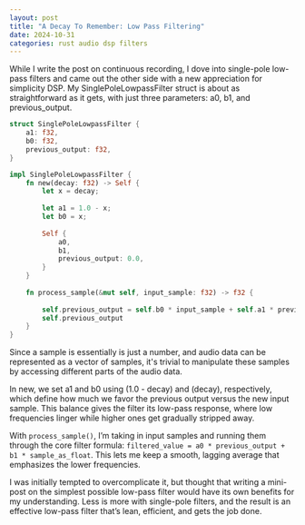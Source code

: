 ```yaml
---
layout: post
title: "A Decay To Remember: Low Pass Filtering"
date: 2024-10-31
categories: rust audio dsp filters
---
```


While I write the post on continuous recording, I dove into single-pole low-pass
filters and came out the other side with a new appreciation for simplicity DSP.
My SinglePoleLowpassFilter struct is about as straightforward as it gets, with
just three parameters: a0, b1, and previous_output.

```rust
struct SinglePoleLowpassFilter {
    a1: f32,
    b0: f32,
    previous_output: f32,
}

impl SinglePoleLowpassFilter {
    fn new(decay: f32) -> Self {
        let x = decay;
        
        let a1 = 1.0 - x;
        let b0 = x;
        
        Self {
            a0,
            b1,
            previous_output: 0.0,
        }
    }
    
    fn process_sample(&mut self, input_sample: f32) -> f32 {
    
        self.previous_output = self.b0 * input_sample + self.a1 * previous_output;
        self.previous_output
    }
}
```

Since a sample is essentially is just a number, and audio data can be
represented as a vector of samples, it's trivial to manipulate these samples by
accessing different parts of the audio data.

In new, we set a1 and b0 using (1.0 - decay) and (decay), respectively, which
define how much we favor the previous output versus the new input sample.  This
balance gives the filter its low-pass response, where low frequencies linger
while higher ones get gradually stripped away.

With `process_sample()`, I’m taking in input samples and running them through the
core filter formula: `filtered_value = a0 * previous_output + b1 *
sample_as_float`. This lets me keep a smooth, lagging average that emphasizes the
lower frequencies.

I was initially tempted to overcomplicate it, but thought that writing a
mini-post on the simplest possible low-pass filter would have its own benefits
for my understanding. Less is more with single-pole filters, and the result is
an effective low-pass filter that’s lean, efficient, and gets the job done.

